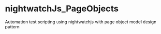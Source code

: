 # nightwatchJs_PageObjects
Automation test scripting using nightwatchjs with page object model design pattern
